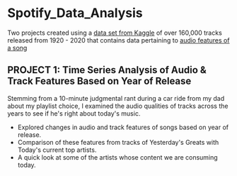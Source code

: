 # Spotify_Data_Analysis

Two projects created using a [data set from Kaggle](https://www.kaggle.com/yamaerenay/spotify-dataset-19212020-160k-tracks) of over 160,000 tracks released from 1920 - 2020 that contains data pertaining to [audio features of a song](https://developer.spotify.com/documentation/web-api/reference/#endpoint-get-audio-features)


## PROJECT 1: Time Series Analysis of Audio & Track Features Based on Year of Release 

Stemming from a 10-minute judgmental rant during a car ride from my dad about my playlist choice, I examined the audio qualities of tracks across the years to see if he's right about today's music. 

* Explored changes in audio and track features of songs based on year of release.  
* Comparison of these features from tracks of Yesterday's Greats with Today's current top artists.
* A quick look at some of the artists whose content we are consuming today. 

